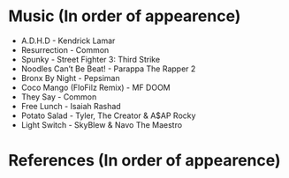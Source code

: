 # Music (In order of appearence)
- A.D.H.D - Kendrick Lamar
- Resurrection - Common
- Spunky - Street Fighter 3: Third Strike
- Noodles Can’t Be Beat! - Parappa The Rapper 2
- Bronx By Night - Pepsiman
- Coco Mango (FloFilz Remix) - MF DOOM
- They Say - Common
- Free Lunch - Isaiah Rashad
- Potato Salad - Tyler, The Creator & A$AP Rocky
- Light Switch - SkyBlew & Navo The Maestro


# References (In order of appearence)
